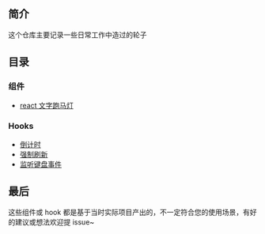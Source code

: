 ## 简介

这个仓库主要记录一些日常工作中造过的轮子



## 目录

### 组件

- [react 文字跑马灯](components/TextScroll)



### Hooks

- [倒计时](hooks/useCountDown)
- [强制刷新](hooks/useUpdate)
- [监听键盘事件](hooks/useKeyPress)



## 最后

这些组件或 hook 都是基于当时实际项目产出的，不一定符合您的使用场景，有好的建议或想法欢迎提 issue~